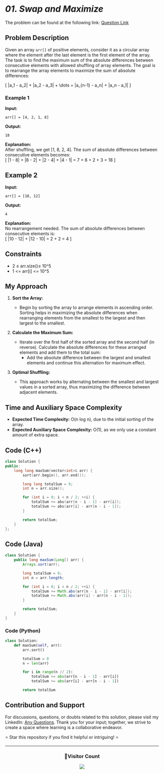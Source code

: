 
# *01. Swap and Maximize*

The problem can be found at the following link: [Question Link](https://www.geeksforgeeks.org/problems/swap-and-maximize5859/1)

## Problem Description

Given an array `arr[]` of positive elements, consider it as a circular array where the element after the last element is the first element of the array. The task is to find the maximum sum of the absolute differences between consecutive elements with allowed shuffling of array elements. The goal is to rearrange the array elements to maximize the sum of absolute differences:

\[ |a_1 - a_2| + |a_2 - a_3| + \dots + |a_{n-1} - a_n| + |a_n - a_1| \]

### Example 1

**Input:**
```
arr[] = [4, 2, 1, 8]
```

**Output:**
```
18
```

**Explanation:**  
After shuffling, we get [1, 8, 2, 4]. The sum of absolute differences between consecutive elements becomes:  
\[ |1 - 8| + |8 - 2| + |2 - 4| + |4 - 1| = 7 + 6 + 2 + 3 = 18 \]

## Example 2

**Input:**
```
arr[] = [10, 12]
```

**Output:**
```
4
```

**Explanation:**  
No rearrangement needed. The sum of absolute differences between consecutive elements is:  
\[ |10 - 12| + |12 - 10| = 2 + 2 = 4 \]

## Constraints
- 2 ≤ arr.size()≤ 10^5
- 1 <= arr[i] <= 10^5
  

## My Approach

1. **Sort the Array:**
   - Begin by sorting the array to arrange elements in ascending order. Sorting helps in maximizing the absolute differences when rearranging elements from the smallest to the largest and then largest to the smallest.

2. **Calculate the Maximum Sum:**
   - Iterate over the first half of the sorted array and the second half (in reverse). Calculate the absolute differences for these arranged elements and add them to the total sum:
     - Add the absolute difference between the largest and smallest elements and continue this alternation for maximum effect.

3. **Optimal Shuffling:**
   - This approach works by alternating between the smallest and largest values in a sorted array, thus maximizing the difference between adjacent elements.

## Time and Auxiliary Space Complexity

- **Expected Time Complexity:** O(n log n), due to the initial sorting of the array.
- **Expected Auxiliary Space Complexity:** O(1), as we only use a constant amount of extra space.

## Code (C++)

```cpp
class Solution {
public:
    long long maxSum(vector<int>& arr) {
        sort(arr.begin(), arr.end());

        long long totalSum = 0;
        int n = arr.size();

        for (int i = 0; i < n / 2; ++i) {
            totalSum += abs(arr[n - i - 1] - arr[i]);
            totalSum += abs(arr[i] - arr[n - i - 1]);
        }

        return totalSum;
    }
};
```

## Code (Java)

```java
class Solution {
    public long maxSum(Long[] arr) {
        Arrays.sort(arr);

        long totalSum = 0;
        int n = arr.length;

        for (int i = 0; i < n / 2; ++i) {
            totalSum += Math.abs(arr[n - i - 1] - arr[i]);
            totalSum += Math.abs(arr[i] - arr[n - i - 1]);
        }

        return totalSum;
    }
}
```

### Code (Python)

```python
class Solution:
    def maxSum(self, arr):
        arr.sort()

        totalSum = 0
        n = len(arr)

        for i in range(n // 2):
            totalSum += abs(arr[n - i - 1] - arr[i])
            totalSum += abs(arr[i] - arr[n - i - 1])

        return totalSum
```



## Contribution and Support

For discussions, questions, or doubts related to this solution, please visit my LinkedIn: [Any Questions](https://www.linkedin.com/in/het-patel-8b110525a/). Thank you for your input; together, we strive to create a space where learning is a collaborative endeavor.

⭐ Star this repository if you find it helpful or intriguing! ⭐

---

<div align="center">
  <h3><b>📍Visitor Count</b></h3>
</div>

<p align="center">
  <img src="https://profile-counter.glitch.me/Hunterdii/count.svg" />
</p>

